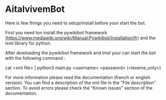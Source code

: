 # AitalvivemBot
Here is few things you need to setup/install before your start the bot.

First you need ton install the pywikibot framework (https://www.mediawiki.org/wiki/Manual:Pywikibot/Installation/fr) and the lxml library for python.

After dowloading the pywikibot framework and lmxl your can start the bot with the following command :

 cat \<xml file\> | python3 main.py \<username\> \<password\> (<lexeme_only>)

For more information please read the documentation (french or english version). You can find a description of the xml file in the "File description" section.
To avoid errors please check the "Known issues" section of the documentation.
